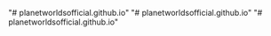 "# planetworldsofficial.github.io" 
"# planetworldsofficial.github.io" 
"# planetworldsofficial.github.io" 
